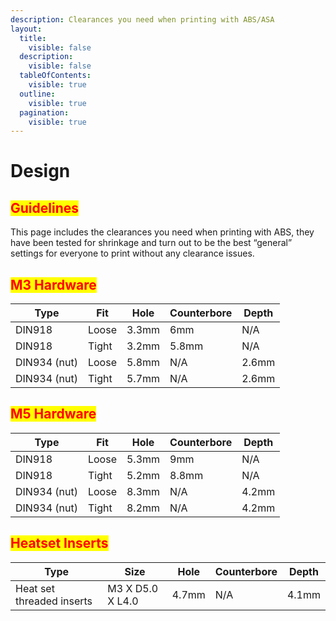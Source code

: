 ```yaml
---
description: Clearances you need when printing with ABS/ASA
layout:
  title:
    visible: false
  description:
    visible: false
  tableOfContents:
    visible: true
  outline:
    visible: true
  pagination:
    visible: true
---
```


# Design

## <mark style="color:red;">Guidelines</mark>

This page includes the clearances you need when printing with ABS, they have been tested for shrinkage and turn out to be the best “general” settings for everyone to print without any clearance issues.

## <mark style="color:red;">M3 Hardware</mark>

<table data-full-width="false"><thead><tr><th>Type</th><th>Fit</th><th>Hole</th><th>Counterbore</th><th>Depth</th></tr></thead><tbody><tr><td>DIN918</td><td>Loose</td><td>3.3mm</td><td>6mm</td><td>N/A</td></tr><tr><td>DIN918</td><td>Tight</td><td>3.2mm</td><td>5.8mm</td><td>N/A</td></tr><tr><td>DIN934 (nut)</td><td>Loose</td><td>5.8mm</td><td>N/A</td><td>2.6mm</td></tr><tr><td>DIN934 (nut)</td><td>Tight</td><td>5.7mm</td><td>N/A</td><td>2.6mm</td></tr></tbody></table>

## <mark style="color:red;">M5 Hardware</mark>

| Type         | Fit   | Hole  | Counterbore | Depth |
| ------------ | ----- | ----- | ----------- | ----- |
| DIN918       | Loose | 5.3mm | 9mm         | N/A   |
| DIN918       | Tight | 5.2mm | 8.8mm       | N/A   |
| DIN934 (nut) | Loose | 8.3mm | N/A         | 4.2mm |
| DIN934 (nut) | Tight | 8.2mm | N/A         | 4.2mm |

## <mark style="color:red;">Heatset Inserts</mark>

| Type                      | Size             | Hole  | Counterbore | Depth |
| ------------------------- | ---------------- | ----- | ----------- | ----- |
| Heat set threaded inserts | M3 X D5.0 X L4.0 | 4.7mm | N/A         | 4.1mm |

